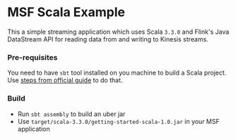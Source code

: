 # MSF Scala Example
This a simple streaming application which uses Scala `3.3.0` and Flink's Java DataStream API for reading data from and writing to Kinesis streams.

### Pre-requisites
You need to have `sbt` tool installed on you machine to build a Scala project. Use [steps from official guide](https://www.scala-sbt.org/download.html) to do that.

### Build
- Run `sbt assembly` to build an uber jar 
- Use `target/scala-3.3.0/getting-started-scala-1.0.jar` in your MSF application